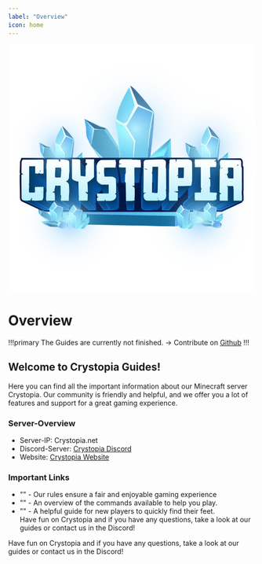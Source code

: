 ```yaml
---
label: "Overview"
icon: home
---
```

![](/assets/crystopia.webp)
# Overview

!!!primary
The Guides are currently not finished. -> Contribute on [Github](https://github.com/Crystopia/Guides)
!!!


## Welcome to Crystopia Guides!

Here you can find all the important information about our Minecraft server Crystopia. Our community is friendly and helpful, and we offer you a lot of features and support for a great gaming experience.

### Server-Overview

- Server-IP: Crystopia.net
- Discord-Server: [Crystopia Discord](https://crystopia.link/discord) 
- Website: [Crystopia Website](https://www.crystopia.net) 

### Important Links

-  "<link>" - Our rules ensure a fair and enjoyable gaming experience
-  "<link>" - An overview of the commands available to help you play.
-  "<link>" - A helpful guide for new players to quickly find their feet.<br />
Have fun on Crystopia and if you have any questions, take a look at our guides or contact us in the Discord!


Have fun on Crystopia and if you have any questions, take a look at our guides or contact us in the Discord!
